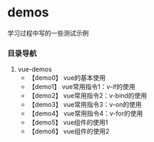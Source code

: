 # demos
学习过程中写的一些测试示例

### 目录导航
1. vue-demos
    - 【demo0】 vue的基本使用
    - 【demo1】 vue常用指令1：v-if的使用
    - 【demo2】 vue常用指令2：v-bind的使用
    - 【demo3】 vue常用指令3：v-on的使用
    - 【demo4】 vue常用指令4：v-for的使用
    - 【demo5】 vue组件的使用1
    - 【demo6】 vue组件的使用2